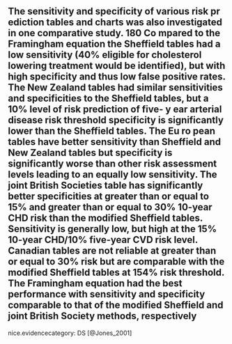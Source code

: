 The sensitivity and specificity of various risk pr ediction tables and charts was also investigated in one comparative study. 180 Co mpared to the Framingham equation the Sheffield tables had a low sensitivity (40% eligible for cholesterol lowering treatment would be identified), but with high specificity and thus low false positive rates. The New Zealand tables had similar sensitivities and specificities to the Sheffield tables, but a 10% level of risk prediction of five- y ear arterial disease risk threshold specificity is significantly lower than the Sheffield tables. The Eu ro pean tables have better sensitivity than Sheffield and New Zealand tables but specificity is significantly worse than other risk assessment levels leading to an equally low sensitivity. The joint British Societies table has significantly better specificities at greater than or equal to 15% and greater than or equal to 30% 10-year CHD risk than the modified Sheffield tables. Sensitivity is generally low, but high at the 15% 10-year CHD/10% five-year CVD risk level. Canadian tables are not reliable at greater than or equal to 30% risk but are comparable with the modified Sheffield tables at 154% risk threshold. The Framingham equation had the best performance with sensitivity and specificity comparable to that of the modified Sheffield and joint British Society methods, respectively
---
 nice.evidencecategory: DS
[@Jones_2001]
